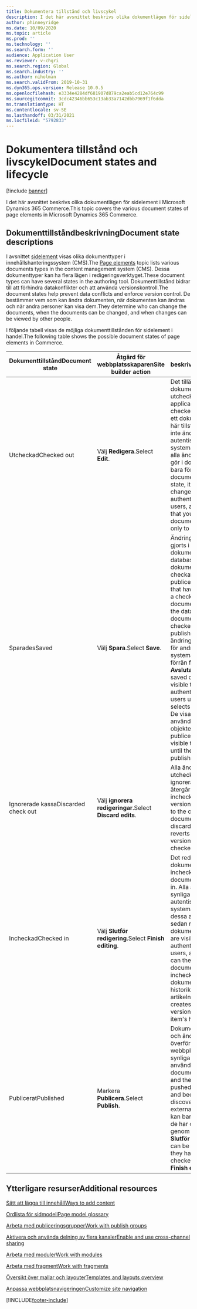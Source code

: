 ```yaml
---
title: Dokumentera tillstånd och livscykel
description: I det här avsnittet beskrivs olika dokumentlägen för sidelement i Microsoft Dynamics 365 Commerce.
author: phinneyridge
ms.date: 10/09/2020
ms.topic: article
ms.prod: ''
ms.technology: ''
ms.search.form: ''
audience: Application User
ms.reviewer: v-chgri
ms.search.region: Global
ms.search.industry: ''
ms.author: niholman
ms.search.validFrom: 2019-10-31
ms.dyn365.ops.version: Release 10.0.5
ms.openlocfilehash: e3334e4284df681907d879ca2eab5cd12e764c99
ms.sourcegitcommit: 3cdc42346bb653c13ab33a7142dbb7969f1f6dda
ms.translationtype: HT
ms.contentlocale: sv-SE
ms.lasthandoff: 03/31/2021
ms.locfileid: "5792833"
---
```

# <a name="document-states-and-lifecycle"></a><span data-ttu-id="1e5e0-103">Dokumentera tillstånd och livscykel</span><span class="sxs-lookup"><span data-stu-id="1e5e0-103">Document states and lifecycle</span></span>

[!include [banner](includes/banner.md)]

<span data-ttu-id="1e5e0-104">I det här avsnittet beskrivs olika dokumentlägen för sidelement i Microsoft Dynamics 365 Commerce.</span><span class="sxs-lookup"><span data-stu-id="1e5e0-104">This topic covers the various document states of page elements in Microsoft Dynamics 365 Commerce.</span></span>

## <a name="document-state-descriptions"></a><span data-ttu-id="1e5e0-105">Dokumenttillståndbeskrivning</span><span class="sxs-lookup"><span data-stu-id="1e5e0-105">Document state descriptions</span></span>

<span data-ttu-id="1e5e0-106">I avsnittet [sidelement](page-elements-overview.md) visas olika dokumenttyper i innehållshanteringssystem (CMS).</span><span class="sxs-lookup"><span data-stu-id="1e5e0-106">The [Page elements](page-elements-overview.md) topic lists various documents types in the content management system (CMS).</span></span> <span data-ttu-id="1e5e0-107">Dessa dokumenttyper kan ha flera lägen i redigeringsverktyget.</span><span class="sxs-lookup"><span data-stu-id="1e5e0-107">These document types can have several states in the authoring tool.</span></span> <span data-ttu-id="1e5e0-108">Dokumenttillstånd bidrar till att förhindra datakonflikter och att använda versionskontroll.</span><span class="sxs-lookup"><span data-stu-id="1e5e0-108">The document states help prevent data conflicts and enforce version control.</span></span> <span data-ttu-id="1e5e0-109">De bestämmer vem som kan ändra dokumenten, när dokumenten kan ändras och när andra personer kan visa dem.</span><span class="sxs-lookup"><span data-stu-id="1e5e0-109">They determine who can change the documents, when the documents can be changed, and when changes can be viewed by other people.</span></span>

<span data-ttu-id="1e5e0-110">I följande tabell visas de möjliga dokumenttillstånden för sidelement i handel.</span><span class="sxs-lookup"><span data-stu-id="1e5e0-110">The following table shows the possible document states of page elements in Commerce.</span></span>

| <span data-ttu-id="1e5e0-111">Dokumenttillstånd</span><span class="sxs-lookup"><span data-stu-id="1e5e0-111">Document state</span></span>      | <span data-ttu-id="1e5e0-112">Åtgärd för webbplatsskaparen</span><span class="sxs-lookup"><span data-stu-id="1e5e0-112">Site builder action</span></span>        | <span data-ttu-id="1e5e0-113">beskrivning</span><span class="sxs-lookup"><span data-stu-id="1e5e0-113">Description</span></span>                                                  |
| ------------------- | -------------------------- | ------------------------------------------------------------ |
| <span data-ttu-id="1e5e0-114">Utcheckad</span><span class="sxs-lookup"><span data-stu-id="1e5e0-114">Checked out</span></span>         | <span data-ttu-id="1e5e0-115">Välj **Redigera**.</span><span class="sxs-lookup"><span data-stu-id="1e5e0-115">Select **Edit**.</span></span>           | <span data-ttu-id="1e5e0-116">Det tillämpliga dokumentet är utcheckat till dig.</span><span class="sxs-lookup"><span data-stu-id="1e5e0-116">The applicable document is checked out to you.</span></span> <span data-ttu-id="1e5e0-117">När ett dokument är i det här tillståndet kan det inte ändras av andra autentiserade systemanvändare, och alla ändringar som du gör i dokumentet visas bara för dig.</span><span class="sxs-lookup"><span data-stu-id="1e5e0-117">While a document is in this state, it can't be changed by other authenticated system users, and any changes that you make to the document are visible only to you.</span></span> |
| <span data-ttu-id="1e5e0-118">Sparades</span><span class="sxs-lookup"><span data-stu-id="1e5e0-118">Saved</span></span>               | <span data-ttu-id="1e5e0-119">Välj **Spara**.</span><span class="sxs-lookup"><span data-stu-id="1e5e0-119">Select **Save**.</span></span>           | <span data-ttu-id="1e5e0-120">Ändringar som har gjorts i ett utcheckat dokument sparas i databasen men dokumentet har inte checkats in eller publicerats.</span><span class="sxs-lookup"><span data-stu-id="1e5e0-120">Changes that have been made to a checked-out document are saved to the database, but the document isn't yet checked in or published.</span></span> <span data-ttu-id="1e5e0-121">De sparade ändringarna syns inte för andra autentiserade systemanvändare förrän författaren väljer **Avsluta redigering**.</span><span class="sxs-lookup"><span data-stu-id="1e5e0-121">The saved changes aren't visible to other authenticated system users until the author selects **Finish editing**.</span></span> <span data-ttu-id="1e5e0-122">De visas inte för externa användare förrän objektet har publicerats.</span><span class="sxs-lookup"><span data-stu-id="1e5e0-122">They aren't visible to external users until the item is published.</span></span> |
| <span data-ttu-id="1e5e0-123">Ignorerade kassa</span><span class="sxs-lookup"><span data-stu-id="1e5e0-123">Discarded check out</span></span> | <span data-ttu-id="1e5e0-124">Välj **ignorera redigeringar**.</span><span class="sxs-lookup"><span data-stu-id="1e5e0-124">Select **Discard edits**.</span></span>  | <span data-ttu-id="1e5e0-125">Alla ändringar av det utcheckade dokumentet ignoreras och objektet återgår till den senast incheckade versionen.</span><span class="sxs-lookup"><span data-stu-id="1e5e0-125">All changes to the checked-out document are discarded, and the item reverts to the last version that was checked in.</span></span> |
| <span data-ttu-id="1e5e0-126">Incheckad</span><span class="sxs-lookup"><span data-stu-id="1e5e0-126">Checked in</span></span>          | <span data-ttu-id="1e5e0-127">Välj **Slutför redigering**.</span><span class="sxs-lookup"><span data-stu-id="1e5e0-127">Select **Finish editing**.</span></span> | <span data-ttu-id="1e5e0-128">Det redigerade dokumentet är incheckat.</span><span class="sxs-lookup"><span data-stu-id="1e5e0-128">The edited document is checked in.</span></span> <span data-ttu-id="1e5e0-129">Alla ändringar är synliga för andra autentiserade systemanvändare och dessa användare kan sedan redigera dokumentet.</span><span class="sxs-lookup"><span data-stu-id="1e5e0-129">All changes are visible to other authenticated system users, and those users can then edit the document.</span></span> <span data-ttu-id="1e5e0-130">Varje incheckning skapar en dokumentversionspost i historiken för artikeln.</span><span class="sxs-lookup"><span data-stu-id="1e5e0-130">Each check-in creates a document version record in the item's history.</span></span> |
| <span data-ttu-id="1e5e0-131">Publicerat</span><span class="sxs-lookup"><span data-stu-id="1e5e0-131">Published</span></span>           | <span data-ttu-id="1e5e0-132">Markera **Publicera**.</span><span class="sxs-lookup"><span data-stu-id="1e5e0-132">Select **Publish**.</span></span>        | <span data-ttu-id="1e5e0-133">Dokumentet publiceras och ändringarna överförs till den aktiva webbplatsen och blir synliga för externa användare.</span><span class="sxs-lookup"><span data-stu-id="1e5e0-133">The document is published, and the changes are pushed to your live site and become discoverable by external users.</span></span> <span data-ttu-id="1e5e0-134">Artiklar kan bara publiceras om de har checkats in först genom att du väljer **Slutför redigering**.</span><span class="sxs-lookup"><span data-stu-id="1e5e0-134">Items can be published only if they have first been checked in by selecting **Finish editing**.</span></span> |

## <a name="additional-resources"></a><span data-ttu-id="1e5e0-135">Ytterligare resurser</span><span class="sxs-lookup"><span data-stu-id="1e5e0-135">Additional resources</span></span>

[<span data-ttu-id="1e5e0-136">Sätt att lägga till innehåll</span><span class="sxs-lookup"><span data-stu-id="1e5e0-136">Ways to add content</span></span>](add-manage-content.md)

[<span data-ttu-id="1e5e0-137">Ordlista för sidmodell</span><span class="sxs-lookup"><span data-stu-id="1e5e0-137">Page model glossary</span></span>](page-elements-overview.md)

[<span data-ttu-id="1e5e0-138">Arbeta med publiceringsgrupper</span><span class="sxs-lookup"><span data-stu-id="1e5e0-138">Work with publish groups</span></span>](publish-groups.md)

[<span data-ttu-id="1e5e0-139">Aktivera och använda delning av flera kanaler</span><span class="sxs-lookup"><span data-stu-id="1e5e0-139">Enable and use cross-channel sharing</span></span>](cross-channel-sharing.md)

[<span data-ttu-id="1e5e0-140">Arbeta med moduler</span><span class="sxs-lookup"><span data-stu-id="1e5e0-140">Work with modules</span></span>](work-with-modules.md)

[<span data-ttu-id="1e5e0-141">Arbeta med fragment</span><span class="sxs-lookup"><span data-stu-id="1e5e0-141">Work with fragments</span></span>](work-with-fragments.md)

[<span data-ttu-id="1e5e0-142">Översikt över mallar och layouter</span><span class="sxs-lookup"><span data-stu-id="1e5e0-142">Templates and layouts overview</span></span>](templates-layouts-overview.md)

[<span data-ttu-id="1e5e0-143">Anpassa webbplatsnavigeringen</span><span class="sxs-lookup"><span data-stu-id="1e5e0-143">Customize site navigation</span></span>](customize-site-navigation.md)


[!INCLUDE[footer-include](../includes/footer-banner.md)]